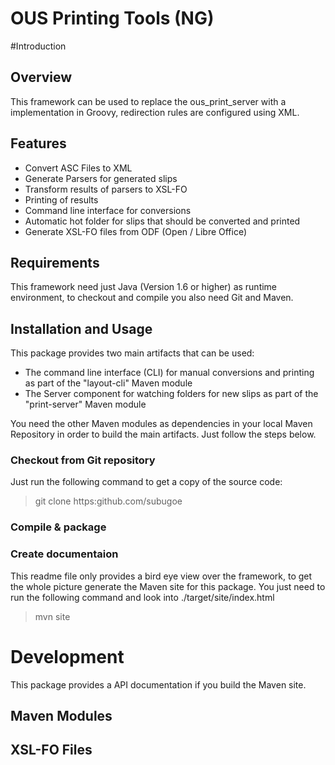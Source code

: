 OUS Printing Tools (NG)
=======================

#Introduction

## Overview
This framework can be used to replace the ous_print_server with a implementation in Groovy, redirection rules are configured using XML.

## Features
* Convert ASC Files to XML
* Generate Parsers for generated slips
* Transform results of parsers to XSL-FO
* Printing of results
* Command line interface for conversions 
* Automatic hot folder for slips that should be converted and printed
* Generate XSL-FO files from ODF (Open / Libre Office)

## Requirements
This framework need just Java (Version 1.6 or higher) as runtime environment, to checkout and compile you also need Git and Maven.

## Installation and Usage
This package provides two main artifacts that can be used:
* The command line interface (CLI) for manual conversions and printing as part of the "layout-cli" Maven module
* The Server component for watching folders for new slips as part of the "print-server" Maven module

You need the other Maven modules as dependencies in your local Maven Repository in order to build the main artifacts. Just follow the steps below.

### Checkout from Git repository

Just run the following command to get a copy of the source code:
> git clone https:github.com/subugoe

### Compile & package

### Create documentaion
This readme file only provides a bird eye view over the framework, to get the whole picture generate the Maven site for this package. You just need to run the following command and look into ./target/site/index.html

>mvn site

# Development

This package provides a API documentation if you build the Maven site.

## Maven Modules

## XSL-FO Files